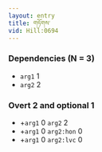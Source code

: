 ```yaml
---
layout: entry
title: གཏོགས་
vid: Hill:0694
---
```

### Dependencies (N = 3)
* `arg1` 1
* `arg2` 2


### Overt 2 and optional 1
* +`arg1` 0 `arg2` 2
* +`arg1` 0 `arg2:hon` 0
* +`arg1` 0 `arg2:lvc` 0
